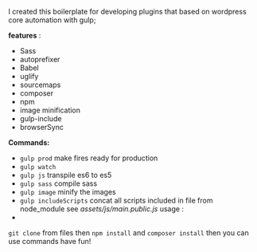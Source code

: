 I created this boilerplate for developing plugins that based on wordpress core
automation with gulp;


**features** :
- Sass
- autoprefixer
- Babel
- uglify
- sourcemaps
- composer
- npm
- image minification
- gulp-include
- browserSync

**Commands:**
- `gulp prod` make fires ready for production
- `gulp watch`
- `gulp js` transpile es6 to es5
- `gulp sass` compile sass 
- `gulp image` minify the images
- `gulp includeScripts` concat all scripts included in file from node_module see _assets/js/main.public.js_
usage :
- 
`git clone` from files then `npm install` and `composer install` then you can use commands
have fun!